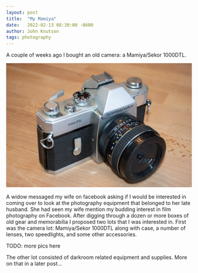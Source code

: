 ```yaml
---
layout: post
title:  "My Mamiya"
date:   2022-02-13 08:30:00 -0600
author: John Knutson
tags: photography
---
```


A couple of weeks ago I bought an old camera: a Mamiya/Sekor 1000DTL.
<!--snippet-->

![Mamiya/Sekor 1000DTL Camera](/assets/DSC_0877.jpg)

A widow messaged my wife on facebook asking if I would be interested in coming over to look at the photography equipment that belonged to her late husband.
She had seen my wife mention my budding interest in film photography on Facebook. After digging through a dozen or more boxes of old gear and memorabilia
I proposed two lots that I was interested in. First was the camera lot: Mamiya/Sekor 1000DTL along with case, a number of lenses, two speedlights, and some other accessories.

TODO: more pics here

The other lot consisted of darkroom related equipment and supplies. More on that in a later post...
